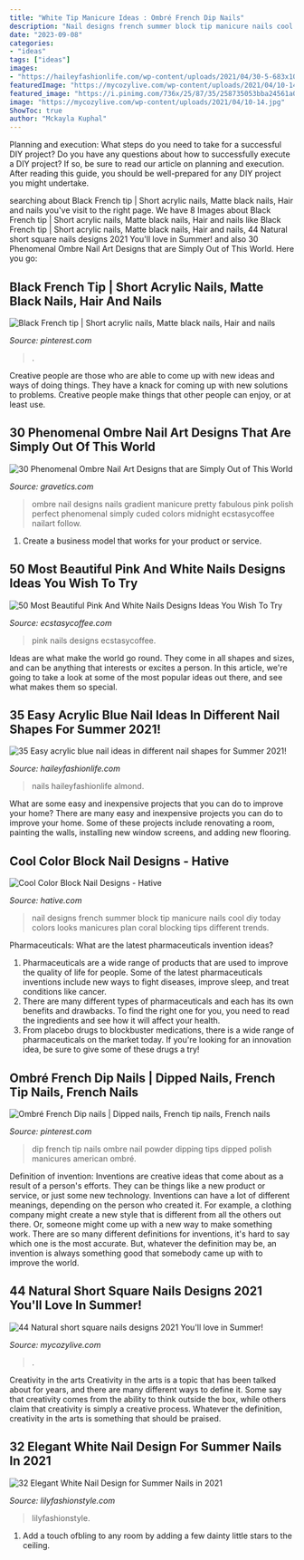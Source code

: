 ```yaml
---
title: "White Tip Manicure Ideas : Ombré French Dip Nails"
description: "Nail designs french summer block tip manicure nails cool diy today colors looks manicures plan coral blocking tips different trends"
date: "2023-09-08"
categories:
- "ideas"
tags: ["ideas"]
images:
- "https://haileyfashionlife.com/wp-content/uploads/2021/04/30-5-683x1024.jpg"
featuredImage: "https://mycozylive.com/wp-content/uploads/2021/04/10-14.jpg"
featured_image: "https://i.pinimg.com/736x/25/87/35/258735053bba24561a09c3e760e3473d--french-dip-nail-bar.jpg"
image: "https://mycozylive.com/wp-content/uploads/2021/04/10-14.jpg"
ShowToc: true
author: "Mckayla Kuphal"
---
```



Planning and execution: What steps do you need to take for a successful DIY project?
Do you have any questions about how to successfully execute a DIY project? If so, be sure to read our article on planning and execution. After reading this guide, you should be well-prepared for any DIY project you might undertake.

	

		
searching about Black French tip | Short acrylic nails, Matte black nails, Hair and nails you've visit to the right page. We have 8 Images about Black French tip | Short acrylic nails, Matte black nails, Hair and nails like Black French tip | Short acrylic nails, Matte black nails, Hair and nails, 44 Natural short square nails designs 2021 You&#039;ll love in Summer! and also 30 Phenomenal Ombre Nail Art Designs that are Simply Out of This World. Here you go:
		
    
## Black French Tip | Short Acrylic Nails, Matte Black Nails, Hair And Nails

<img loading=lazy src="https://i.pinimg.com/736x/2b/31/36/2b31366774c3a065c62e80940d359850.jpg" onerror="this.onerror=null;this.src='https://tse3.mm.bing.net/th?id=OIP.h16WwdLE1pByfJGIWKnLOAHaJ3&amp;pid=15.1';" alt="Black French tip | Short acrylic nails, Matte black nails, Hair and nails">

_Source: pinterest.com_

>. 

	

Creative people are those who are able to come up with new ideas and ways of doing things. They have a knack for coming up with new solutions to problems. Creative people make things that other people can enjoy, or at least use.

    
## 30 Phenomenal Ombre Nail Art Designs That Are Simply Out Of This World

<img loading=lazy src="http://www.gravetics.com/wp-content/uploads/2017/08/Blue-to-White-Ombre-Nail-Design.jpg" onerror="this.onerror=null;this.src='https://tse2.mm.bing.net/th?id=OIP.eOU8r2W-jmtxFtrE_2s2XgHaJ0&amp;pid=15.1';" alt="30 Phenomenal Ombre Nail Art Designs that are Simply Out of This World">

_Source: gravetics.com_

>ombre nail designs nails gradient manicure pretty fabulous pink polish perfect phenomenal simply cuded colors midnight ecstasycoffee nailart follow. 

	

1. Create a business model that works for your product or service.

    
## 50 Most Beautiful Pink And White Nails Designs Ideas You Wish To Try

<img loading=lazy src="https://i1.wp.com/www.ecstasycoffee.com/wp-content/uploads/2016/10/Pink-and-White-Nails-Designs-22.jpg" onerror="this.onerror=null;this.src='https://tse1.mm.bing.net/th?id=OIP.l3X-HtAKuvbVXx39_Q9iRQHaJ4&amp;pid=15.1';" alt="50 Most Beautiful Pink And White Nails Designs Ideas You Wish To Try">

_Source: ecstasycoffee.com_

>pink nails designs ecstasycoffee. 

	

Ideas are what make the world go round. They come in all shapes and sizes, and can be anything that interests or excites a person. In this article, we're going to take a look at some of the most popular ideas out there, and see what makes them so special.

    
## 35 Easy Acrylic Blue Nail Ideas In Different Nail Shapes For Summer 2021!

<img loading=lazy src="https://haileyfashionlife.com/wp-content/uploads/2021/04/30-5-683x1024.jpg" onerror="this.onerror=null;this.src='https://tse1.mm.bing.net/th?id=OIP.iUxT2lcxz1Bapu7-l2PNEwHaLG&amp;pid=15.1';" alt="35 Easy acrylic blue nail ideas in different nail shapes for Summer 2021!">

_Source: haileyfashionlife.com_

>nails haileyfashionlife almond. 

	

What are some easy and inexpensive projects that you can do to improve your home?
There are many easy and inexpensive projects you can do to improve your home. Some of these projects include renovating a room, painting the walls, installing new window screens, and adding new flooring.

    
## Cool Color Block Nail Designs - Hative

<img loading=lazy src="https://hative.com/wp-content/uploads/2014/11/color-block-nail-designs/4-color-block-nail-designs.jpg" onerror="this.onerror=null;this.src='https://tse2.mm.bing.net/th?id=OIP.KWENX93F0jTHgFzxaj5jUQHaJ4&amp;pid=15.1';" alt="Cool Color Block Nail Designs - Hative">

_Source: hative.com_

>nail designs french summer block tip manicure nails cool diy today colors looks manicures plan coral blocking tips different trends. 

	

Pharmaceuticals: What are the latest pharmaceuticals invention ideas?
1. Pharmaceuticals are a wide range of products that are used to improve the quality of life for people. Some of the latest pharmaceuticals inventions include new ways to fight diseases, improve sleep, and treat conditions like cancer.
2. There are many different types of pharmaceuticals and each has its own benefits and drawbacks. To find the right one for you, you need to read the ingredients and see how it will affect your health.
3. From placebo drugs to blockbuster medications, there is a wide range of pharmaceuticals on the market today. If you're looking for an innovation idea, be sure to give some of these drugs a try!

    
## Ombré French Dip Nails | Dipped Nails, French Tip Nails, French Nails

<img loading=lazy src="https://i.pinimg.com/736x/25/87/35/258735053bba24561a09c3e760e3473d--french-dip-nail-bar.jpg" onerror="this.onerror=null;this.src='https://tse3.mm.bing.net/th?id=OIP.oHZtkycg2lr8V4ieoNvblgHaJ3&amp;pid=15.1';" alt="Ombré French Dip nails | Dipped nails, French tip nails, French nails">

_Source: pinterest.com_

>dip french tip nails ombre nail powder dipping tips dipped polish manicures american ombré. 

	

Definition of invention:
Inventions are creative ideas that come about as a result of a person's efforts. They can be things like a new product or service, or just some new technology. Inventions can have a lot of different meanings, depending on the person who created it. For example, a clothing company might create a new style that is different from all the others out there. Or, someone might come up with a new way to make something work. There are so many different definitions for inventions, it's hard to say which one is the most accurate. But, whatever the definition may be, an invention is always something good that somebody came up with to improve the world.

    
## 44 Natural Short Square Nails Designs 2021 You&#039;ll Love In Summer!

<img loading=lazy src="https://mycozylive.com/wp-content/uploads/2021/04/10-14.jpg" onerror="this.onerror=null;this.src='https://tse2.mm.bing.net/th?id=OIP.oL2N7wbE0A7XTJWnuz4CiAHaLH&amp;pid=15.1';" alt="44 Natural short square nails designs 2021 You&#039;ll love in Summer!">

_Source: mycozylive.com_

>. 

	

Creativity in the arts
Creativity in the arts is a topic that has been talked about for years, and there are many different ways to define it. Some say that creativity comes from the ability to think outside the box, while others claim that creativity is simply a creative process. Whatever the definition, creativity in the arts is something that should be praised.

    
## 32 Elegant White Nail Design For Summer Nails In 2021

<img loading=lazy src="https://lilyfashionstyle.com/wp-content/uploads/2021/05/24.jpg" onerror="this.onerror=null;this.src='https://tse4.mm.bing.net/th?id=OIP.Vm5MYud5A0Zo1BhzSnwx2AHaLH&amp;pid=15.1';" alt="32 Elegant White Nail Design for Summer Nails in 2021">

_Source: lilyfashionstyle.com_

>lilyfashionstyle. 

	

1. Add a touch ofbling to any room by adding a few dainty little stars to the ceiling.

